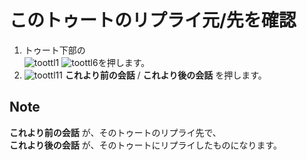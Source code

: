 # このトゥートのリプライ元/先を確認

1. トゥート下部の  
![toottl1](https://dl.thedesk.top/media/toottl1.PNG) ![toottl6](https://dl.thedesk.top/media/toottl6.PNG)を押します。
2. ![toottl11](https://dl.thedesk.top/media/toottl11.PNG) **これより前の会話** / **これより後の会話** を押します。

## Note

**これより前の会話** が、そのトゥートのリプライ先で、  
**これより後の会話** が、そのトゥートにリプライしたものになります。

